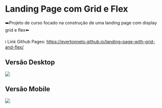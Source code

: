 # Landing Page com Grid e Flex

➡️Projeto de curso focado na construção de uma landing page com display grid e flex⬅️

ℹ️ Link Github Pages: https://evertonneto.github.io/landing-page-with-grid-and-flex/

## Versão Desktop

[<img src="./src/imgs/landing-page.gif">]()

## Versão Mobile

[<img src="./src/imgs/landing-page-mobile.gif">]()

